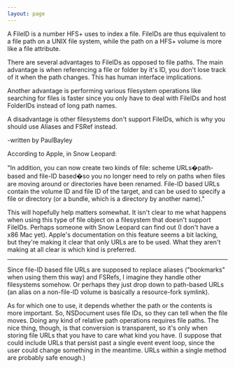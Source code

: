 ```yaml
---
layout: page
---
```


A FileID is a number HFS+ uses to index a file. FileIDs are thus equivalent to a file path on a UNIX file system, while the path on a HFS+ volume is more like a file attribute.

There are several advantages to FileIDs as opposed to file paths. The main advantage is when referencing a file or folder by it's ID, you don't lose track of it when the path changes. This has human interface implications.

Another advantage is performing various filesystem operations like searching for files is faster since you only have to deal with FileIDs and host FolderIDs instead of long path names. 

A disadvantage is other filesystems don't support FileIDs, which is why you should use Aliases and FSRef instead. 

-written by PaulBayley

According to Apple, in Snow Leopard:

"In addition, you can now create two kinds of file: scheme URLs�path-based and file-ID based�so you no longer need to rely on paths when files are moving around or directories have been renamed. File-ID based URLs contain the volume ID and file ID of the target, and can be used to specify a file or directory (or a bundle, which is a directory by another name)."

This will hopefully help matters somewhat. It isn't clear to me what happens when using this type of file object on a filesystem that doesn't support FileIDs. Perhaps someone with Snow Leopard can find out (I don't have a x86 Mac yet). Apple's documentation on this feature seems a bit lacking, but they're making it clear that only URLs are to be used. What they aren't making at all clear is which kind is preferred. 

----
Since file-ID based file URL<nowiki/>s are supposed to replace aliases ("bookmarks" when using them this way) and FSR<nowiki/>efs, I imagine they handle other filesystems somehow. Or perhaps they just drop down to path-based URL<nowiki/>s (an alias on a non-file-ID volume is basically a resource-fork symlink).

As for which one to use, it depends whether the path or the contents is more important. So, NSDocument uses file ID<nowiki/>s, so they can tell when the file moves. Doing any kind of relative path operations requires file paths. The nice thing, though, is that conversion is transparent, so it's only when storing file URL<nowiki/>s that you have to care what kind you have. (I suppose that could include URL<nowiki/>s that persist past a single event event loop, since the user could change something in the meantime. URL<nowiki/>s within a single method are probably safe enough.)
